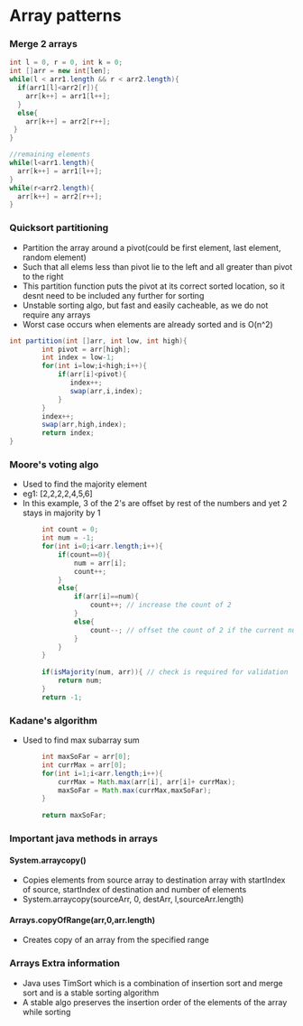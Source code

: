 # Array patterns

### Merge 2 arrays
```java
int l = 0, r = 0, int k = 0;
int []arr = new int[len];
while(l < arr1.length && r < arr2.length){
  if(arr1[l]<arr2[r]){
    arr[k++] = arr1[l++];
  }
  else{
    arr[k++] = arr2[r++]; 
 }
}

//remaining elements
while(l<arr1.length){
  arr[k++] = arr1[l++];
}
while(r<arr2.length){
  arr[k++] = arr2[r++];
}
```

### Quicksort partitioning
- Partition the array around a pivot(could be first element, last element, random element)
- Such that all elems less than pivot lie to the left and all greater than pivot to the right
- This partition function puts the pivot at its correct sorted location, so it desnt need to be included any further for sorting
- Unstable sorting algo, but fast and easily cacheable, as we do not require any arrays
- Worst case occurs when elements are already sorted and is O(n^2)
```java
int partition(int []arr, int low, int high){
        int pivot = arr[high];
        int index = low-1;
        for(int i=low;i<high;i++){
            if(arr[i]<pivot){
               index++;
               swap(arr,i,index);
            }
        }
        index++;
        swap(arr,high,index);
        return index;
}

```

### Moore's voting algo
- Used to find the majority element
- eg1: [2,2,2,2,4,5,6]
- In this example, 3 of the 2's are offset by rest of the numbers and yet 2 stays in majority by 1
```java
        int count = 0;
        int num = -1;
        for(int i=0;i<arr.length;i++){
            if(count==0){
                num = arr[i];
                count++;
            }
            else{
                if(arr[i]==num){
                    count++; // increase the count of 2
                }
                else{
                    count--; // offset the count of 2 if the current number is not 2
                }
            }
        }
        
        if(isMajority(num, arr)){ // check is required for validation
            return num;
        }
        return -1;
```

### Kadane's algorithm
- Used to find max subarray sum
```java
        int maxSoFar = arr[0];
        int currMax = arr[0];
        for(int i=1;i<arr.length;i++){
            currMax = Math.max(arr[i], arr[i]+ currMax);
            maxSoFar = Math.max(currMax,maxSoFar); 
        }
        
        return maxSoFar;
```  



### Important java methods in arrays

#### System.arraycopy()
- Copies elements from source array to destination array with startIndex of source, startIndex of destination and number of elements
- System.arraycopy(sourceArr, 0, destArr, l,sourceArr.length)

#### Arrays.copyOfRange(arr,0,arr.length)
- Creates copy of an array from the specified range


### Arrays Extra information
- Java uses TimSort which is a combination of insertion sort and merge sort and is a stable sorting algorithm
- A stable algo preserves the insertion order of the elements of the array while sorting


